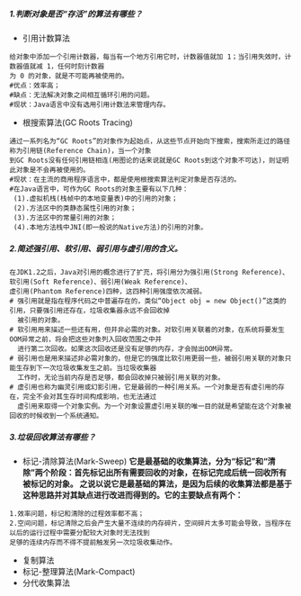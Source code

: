 ##### 1.判断对象是否“存活”的算法有哪些？
* 引用计数算法
```
给对象中添加一个引用计数器，每当有一个地方引用它时，计数器值就加 1；当引用失效时，计数器值就减 1，任何时刻计数器
为 0 的对象，就是不可能再被使用的。
#优点：效率高；
#缺点：无法解决对象之间相互循环引用的问题。
#现状：Java语言中没有选用引用计数法来管理内存。
```
* 根搜索算法(GC Roots Tracing)
```
通过一系列名为“GC Roots”的对象作为起始点，从这些节点开始向下搜索，搜索所走过的路径称为引用链(Reference Chain)，当一个对象
到GC Roots没有任何引用链相连(用图论的话来说就是GC Roots到这个对象不可达)，则证明此对象是不会再被使用的。
#现状：在主流的商用程序语言中，都是使用根搜索算法判定对象是否存活的。
#在Java语言中，可作为GC Roots的对象主要有以下几种：
 (1).虚拟机栈(栈帧中的本地变量表)中的引用的对象；
 (2).方法区中的类静态属性引用的对象；
 (3).方法区中的常量引用的对象；
 (4).本地方法栈中JNI(即一般说的Native方法)的引用的对象。
```

##### 2.简述强引用、软引用、弱引用与虚引用的含义。
```
在JDK1.2之后，Java对引用的概念进行了扩充，将引用分为强引用(Strong Reference)、软引用(Soft Reference)、弱引用(Weak Reference)、
虚引用(Phantom Reference)四种，这四种引用强度依次减弱。
# 强引用就是指在程序代码之中普遍存在的，类似“Object obj = new Object()”这类的引用，只要强引用还存在，垃圾收集器永远不会回收掉
  被引用的对象。
# 软引用用来描述一些还有用，但并非必需的对象。对软引用关联着的对象，在系统将要发生OOM异常之前，将会把这些对象列入回收范围之中并
  进行第二次回收。如果这次回收还是没有足够的内存，才会抛出OOM异常。
# 弱引用也是用来描述非必需对象的，但是它的强度比软引用更弱一些，被弱引用关联的对象只能生存到下一次垃圾收集发生之前。当垃圾收集器
  工作时，无论当前内存是否足够，都会回收掉只被弱引用关联的对象。
# 虚引用也称为幽灵引用或幻影引用，它是最弱的一种引用关系。一个对象是否有虚引用的存在，完全不会对其生存时间构成影响，也无法通过
  虚引用来取得一个对象实例。为一个对象设置虚引用关联的唯一目的就是希望能在这个对象被回收的时候收到一个系统通知。
```

##### 3.垃圾回收算法有哪些？
* 标记-清除算法(Mark-Sweep)
**它是最基础的收集算法，分为“标记”和“清除”两个阶段：首先标记出所有需要回收的对象，在标记完成后统一回收所有被标记的对象。
之说以说它是最基础的算法，是因为后续的收集算法都是基于这种思路并对其缺点进行改进而得到的。它的主要缺点有两个：**
```
1.效率问题，标记和清除的过程效率都不高；
2.空间问题，标记清除之后会产生大量不连续的内存碎片，空间碎片太多可能会导致，当程序在以后的运行过程中需要分配较大对象时无法找到
足够的连续内存而不得不提前触发另一次垃圾收集动作。
```

* 复制算法
* 标记-整理算法(Mark-Compact)
* 分代收集算法












